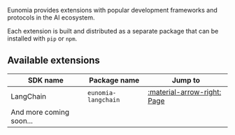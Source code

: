 Eunomia provides extensions with popular development frameworks and protocols in the AI ecosystem.

Each extension is built and distributed as a separate package that can be installed with `pip` or `npm`.

## Available extensions

| SDK name                | Package name        | Jump to                                     |
| ----------------------- | ------------------- | ------------------------------------------- |
| LangChain               | `eunomia-langchain` | [:material-arrow-right: Page](langchain.md) |
| And more coming soon... |                     |                                             |
